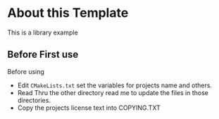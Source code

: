 # About this Template
This is a library example

## Before First use
 Before using
  - Edit `CMakeLists.txt` set the variables for projects name and others.
  - Read Thru the other directory read me to update the files in those directories.
  - Copy the projects license text into COPYING.TXT
